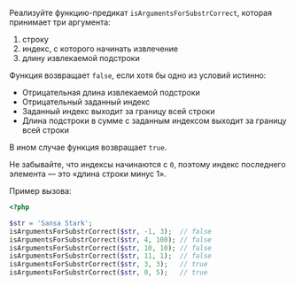 Реализуйте функцию-предикат `isArgumentsForSubstrCorrect`, которая принимает три аргумента:

1. строку
2. индекс, с которого начинать извлечение
3. длину извлекаемой подстроки

Функция возвращает `false`, если хотя бы одно из условий истинно:

* Отрицательная длина извлекаемой подстроки
* Отрицательный заданный индекс
* Заданный индекс выходит за границу всей строки
* Длина подстроки в сумме с заданным индексом выходит за границу всей строки

В ином случае функция возвращает `true`.

Не забывайте, что индексы начинаются с `0`, поэтому индекс последнего элемента — это «длина строки минус 1».

Пример вызова:

```php
<?php

$str = 'Sansa Stark';
isArgumentsForSubstrCorrect($str, -1, 3);  // false
isArgumentsForSubstrCorrect($str, 4, 100); // false
isArgumentsForSubstrCorrect($str, 10, 10); // false
isArgumentsForSubstrCorrect($str, 11, 1);  // false
isArgumentsForSubstrCorrect($str, 3, 3);   // true
isArgumentsForSubstrCorrect($str, 0, 5);   // true
```
